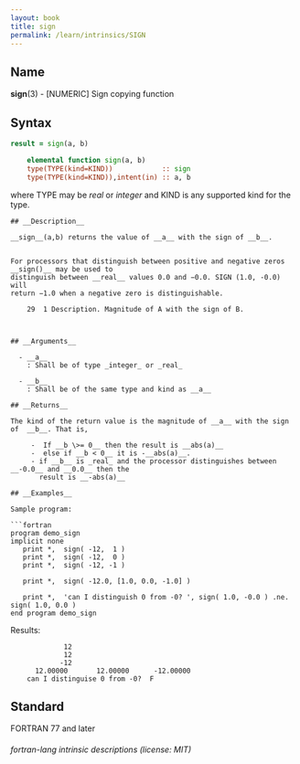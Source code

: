 ```yaml
---
layout: book
title: sign
permalink: /learn/intrinsics/SIGN
---
```

## __Name__

__sign__(3) - \[NUMERIC\] Sign copying function


## __Syntax__
```fortran
result = sign(a, b)

    elemental function sign(a, b)
    type(TYPE(kind=KIND))            :: sign
    type(TYPE(kind=KIND)),intent(in) :: a, b
```
where TYPE may be _real_ or _integer_ and KIND is any supported kind for the type.
```
## __Description__

__sign__(a,b) returns the value of __a__ with the sign of __b__.


For processors that distinguish between positive and negative zeros  __sign()__ may be used to 
distinguish between __real__ values 0.0 and −0.0. SIGN (1.0, -0.0) will 
return −1.0 when a negative zero is distinguishable.

    29  1 Description. Magnitude of A with the sign of B.
      


## __Arguments__

  - __a__
    : Shall be of type _integer_ or _real_

  - __b__
    : Shall be of the same type and kind as __a__

## __Returns__

The kind of the return value is the magnitude of __a__ with the sign of  __b__. That is, 

     -  If __b \>= 0__ then the result is __abs(a)__
     -  else if __b < 0__ it is -__abs(a)__.
     - if __b__ is _real_ and the processor distinguishes between __-0.0__ and __0.0__ then the
       result is __-abs(a)__

## __Examples__

Sample program:

```fortran
program demo_sign
implicit none
   print *,  sign( -12,  1 )
   print *,  sign( -12,  0 )
   print *,  sign( -12, -1 )

   print *,  sign( -12.0, [1.0, 0.0, -1.0] )

   print *,  'can I distinguish 0 from -0? ', sign( 1.0, -0.0 ) .ne. sign( 1.0, 0.0 )
end program demo_sign
```
Results:
```text
             12
             12
            -12
      12.00000       12.00000      -12.00000    
    can I distinguise 0 from -0?  F
```
## __Standard__

FORTRAN 77 and later

###### fortran-lang intrinsic descriptions (license: MIT)
